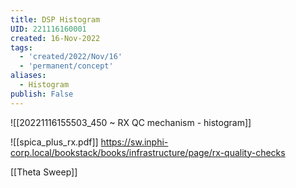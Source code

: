 ```yaml
---
title: DSP Histogram
UID: 221116160001
created: 16-Nov-2022
tags:
  - 'created/2022/Nov/16'
  - 'permanent/concept'
aliases:
  - Histogram
publish: False
---
```


![[20221116155503_450 ~ RX QC mechanism - histogram]]


![[spica_plus_rx.pdf]]
https://sw.inphi-corp.local/bookstack/books/infrastructure/page/rx-quality-checks

[[Theta Sweep]]